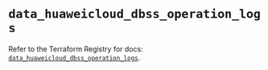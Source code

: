 # `data_huaweicloud_dbss_operation_logs`

Refer to the Terraform Registry for docs: [`data_huaweicloud_dbss_operation_logs`](https://registry.terraform.io/providers/huaweicloud/huaweicloud/1.71.1/docs/data-sources/dbss_operation_logs).
